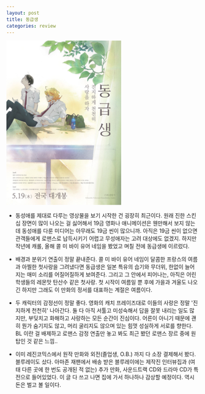 ```yaml
---
layout: post
title: 동급생
categories: review
---
```


<img src="/thumbnails/180728/동급생.jpg" width=300 />

- 동성애를 제대로 다루는 영상물을 보기 시작한 건 굉장히 최근이다. 원래 진한 스킨십 장면이 많이 나오는 걸 싫어해서 19금 영화나 애니메이션은 웬만해서 보지 않는데 동성애를 다룬 미디어는 아무래도 19금 씬이 많으니까. 아직은 19금 씬이 없으면 관객들에게 로맨스로 납득시키기 어렵고 무성애자는 고려 대상에도 없겠지. 하지만 작년에 캐롤, 올해 콜 미 바이 유어 네임을 봤었고 며칠 전에 동급생에 이르렀다.

- 배경과 분위기 연출이 정말 끝내준다. 콜 미 바이 유어 네임이 달콤한 프랑스의 여름과 아찔한 첫사랑을 그려냈다면 동급생은 일본 특유의 습기와 무더위, 한없이 늘어지는 매미 소리를 어질어질하게 보여준다. 그리고 그 안에서 피어나는, 아직은 어린 학생들의 레몬맛 탄산수 같은 첫사랑. 첫 시작이 여름일 뿐 후에 가을과 겨울도 나오긴 하지만 그래도 이 만화의 정서를 대표하는 계절은 여름이다.

- 두 캐릭터의 감정선이 정말 좋다. 영화의 캐치 프레이즈대로 이들의 사랑은 정말 '진지하게 천천히' 나아간다. 둘 다 아직 서툴고 미성숙해서 답을 잘못 내리는 일도 많지만, 부딪치고 화해하고 사랑하는 모든 순간이 진심이다. 어른이 아니기 때문에 괜히 뭔가 숨기지도 않고, 머리 굴리지도 않으며 있는 힘껏 성실하게 서로를 향한다. BL 이란 걸 배제하고 로맨스 감정 연출만 놓고 봐도 최근 봤던 로맨스 장르 중에 원 탑인 것 같은 느낌.. 

- 이미 레진코믹스에서 원작 만화와 외전(졸업생, O.B.) 까지 다 소장 결제해서 봤다. 블루레이도 샀다. 아마존 재팬에서 배송 받은 블루레이에는 제작진 인터뷰집과 (여태 다른 곳에 한 번도 공개된 적 없는) 추가 만화, 사운드트랙 CD와 드라마 CD가 특전으로 들어있었다. 이 글 다 쓰고 나면 집에 가서 하나하나 감상할 예정이다. 역시 돈은 벌고 볼 일이다.

